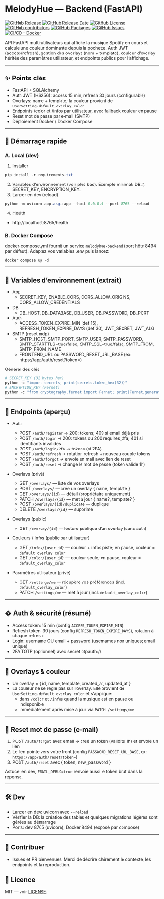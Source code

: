 # MelodyHue — Backend (FastAPI)

[![GitHub Release](https://img.shields.io/github/v/release/laxe4k/melodyhue-backend)](https://github.com/laxe4k/melodyhue-backend/releases)
[![GitHub Release Date](https://img.shields.io/github/release-date/laxe4k/melodyhue-backend)](https://github.com/laxe4k/melodyhue-backend/releases)
[![GitHub License](https://img.shields.io/github/license/laxe4k/melodyhue-backend)](https://github.com/laxe4k/melodyhue-backend/blob/main/LICENSE)
[![GitHub contributors](https://img.shields.io/github/contributors/laxe4k/melodyhue-backend)](https://github.com/laxe4k/melodyhue-backend/graphs/contributors)
[![GitHub Packages](https://img.shields.io/badge/GitHub%20Packages-ghcr.io-blue)](https://github.com/laxe4k/melodyhue-backend/pkgs/container/melodyhue-backend)
[![GitHub Issues](https://img.shields.io/github/issues/laxe4k/melodyhue-backend)](https://github.com/laxe4k/melodyhue-backend/issues)
[![CI/CD - Docker](https://github.com/laxe4k/melodyhue-backend/actions/workflows/ci-cd.yml/badge.svg)](https://github.com/laxe4k/melodyhue-backend/actions/workflows/ci-cd.yml)

API FastAPI multi‑utilisateurs qui affiche la musique Spotify en cours et calcule une couleur dominante depuis la pochette. Auth JWT (access/refresh), gestion des overlays (nom + template), couleur d’overlay héritée des paramètres utilisateur, et endpoints publics pour l’affichage.

---

## ✨ Points clés

- FastAPI + SQLAlchemy
- Auth JWT (HS256): access 15 min, refresh 30 jours (configurable)
- Overlays: name + template; la couleur provient de `UserSetting.default_overlay_color`
- Endpoints /color et /infos par utilisateur, avec fallback couleur en pause
- Reset mot de passe par e‑mail (SMTP)
- Déploiement Docker / Docker Compose

---

## 🚀 Démarrage rapide

### A. Local (dev)

1) Installer
```powershell
pip install -r requirements.txt
```
2) Variables d’environnement (voir plus bas). Exemple minimal: DB_*, SECRET_KEY, ENCRYPTION_KEY.
3) Lancer en dev (reload)
```powershell
python -m uvicorn app.asgi:app --host 0.0.0.0 --port 8765 --reload
```
4) Health
- http://localhost:8765/health

### B. Docker Compose

docker-compose.yml fournit un service `melodyhue-backend` (port hôte 8494 par défaut). Adaptez vos variables .env puis lancez:
```powershell
docker compose up -d
```

---

## 🔧 Variables d’environnement (extrait)

- App
  - SECRET_KEY, ENABLE_CORS, CORS_ALLOW_ORIGINS, CORS_ALLOW_CREDENTIALS
- DB
  - DB_HOST, DB_DATABASE, DB_USER, DB_PASSWORD, DB_PORT
- Auth
  - ACCESS_TOKEN_EXPIRE_MIN (def 15), REFRESH_TOKEN_EXPIRE_DAYS (def 30), JWT_SECRET, JWT_ALG
- SMTP (reset mdp)
  - SMTP_HOST, SMTP_PORT, SMTP_USER, SMTP_PASSWORD, SMTP_STARTTLS=true/false, SMTP_SSL=true/false, SMTP_FROM, SMTP_FROM_NAME
  - FRONTEND_URL ou PASSWORD_RESET_URL_BASE (ex: https://app/auth/reset?token=)

Générer des clés
```powershell
# SECRET_KEY (32 bytes hex)
python -c "import secrets; print(secrets.token_hex(32))"
# ENCRYPTION_KEY (Fernet)
python -c "from cryptography.fernet import Fernet; print(Fernet.generate_key().decode())"
```

---

## 🧭 Endpoints (aperçu)

- Auth
  - POST `/auth/register` → 200: tokens; 409 si email déjà pris
  - POST `/auth/login` → 200: tokens ou 200 requires_2fa; 401 si identifiants invalides
  - POST `/auth/login/2fa` → tokens (si 2FA)
  - POST `/auth/refresh` → rotation refresh + nouveau couple tokens
  - POST `/auth/forgot` → envoie un mail avec lien de reset
  - POST `/auth/reset` → change le mot de passe (token valide 1h)

- Overlays (privé)
  - GET `/overlays/` — liste de vos overlays
  - POST `/overlays/` — crée un overlay { name, template }
  - GET `/overlays/{id}` — détail (propriétaire uniquement)
  - PATCH `/overlays/{id}` — met à jour { name?, template? }
  - POST `/overlays/{id}/duplicate` — duplique
  - DELETE `/overlays/{id}` — supprime

- Overlays (public)
  - GET `/overlay/{id}` — lecture publique d’un overlay (sans auth)

- Couleurs / Infos (public par utilisateur)
  - GET `/infos/{user_id}` — couleur + infos piste; en pause, couleur = `default_overlay_color`
  - GET `/color/{user_id}` — couleur seule; en pause, couleur = `default_overlay_color`

- Paramètres utilisateur (privé)
  - GET `/settings/me` — récupère vos préférences (incl. `default_overlay_color`)
  - PATCH `/settings/me` — met à jour (incl. `default_overlay_color`)

---

## � Auth & sécurité (résumé)

- Access token: 15 min (config `ACCESS_TOKEN_EXPIRE_MIN`)
- Refresh token: 30 jours (config `REFRESH_TOKEN_EXPIRE_DAYS`), rotation à chaque refresh
- Login: username OU email + password (usernames non uniques; email unique)
- 2FA TOTP (optionnel) avec secret otpauth://

---

## 🎨 Overlays & couleur

- Un overlay = { id, name, template, created_at, updated_at }
- La couleur ne se règle pas sur l’overlay. Elle provient de `UserSetting.default_overlay_color` et s’applique:
  - dans `/color` et `/infos` quand la musique est en pause ou indisponible
  - immédiatement après mise à jour via `PATCH /settings/me`

---

## 📮 Reset mot de passe (e‑mail)

1) POST `/auth/forgot` avec email → créé un token (validité 1h) et envoie un lien
2) Le lien pointe vers votre front (config `PASSWORD_RESET_URL_BASE`, ex: `https://app/auth/reset?token=`)
3) POST `/auth/reset` avec { token, new_password }

Astuce: en dev, `EMAIL_DEBUG=true` renvoie aussi le token brut dans la réponse.

---

## 🛠️ Dev

- Lancer en dev: uvicorn avec `--reload`
- Vérifier la DB: la création des tables et quelques migrations légères sont gérées au démarrage
- Ports: dev 8765 (uvicorn), Docker 8494 (exposé par compose)

---

## 🤝 Contribuer

- Issues et PR bienvenues. Merci de décrire clairement le contexte, les endpoints et la reproduction.

## 📄 Licence

MIT — voir [LICENSE](LICENSE).
